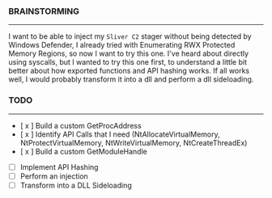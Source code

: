### BRAINSTORMING
---

I want to be able to inject my `Sliver C2` stager without being detected by Windows Defender, I already tried with Enumerating RWX Protected Memory Regions, so now I want to try this one. I've heard about directly using syscalls, but I wanted to try this one first, to understand a little bit better about how exported functions and API hashing works. If all works well, I would probably transform it into a dll and perform a dll sideloading.


### TODO
---

+ [ x ] Build a custom GetProcAddress
+ [ x ] Identify API Calls that I need (NtAllocateVirtualMemory, NtProtectVirtualMemory, NtWriteVirtualMemory, NtCreateThreadEx)
+ [ x ] Build a custom GetModuleHandle
+ [ ] Implement API Hashing
+ [ ] Perform an injection
+ [ ] Transform into a DLL Sideloading